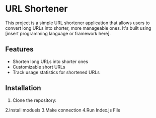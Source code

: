 # URL Shortener

This project is a simple URL shortener application that allows users to convert long URLs into shorter, more manageable ones. It's built using [insert programming language or framework here].

## Features

- Shorten long URLs into shorter ones
- Customizable short URLs
- Track usage statistics for shortened URLs

## Installation

1. Clone the repository:

2.Install moduels 
3.Make connection
4.Run Index.js File
